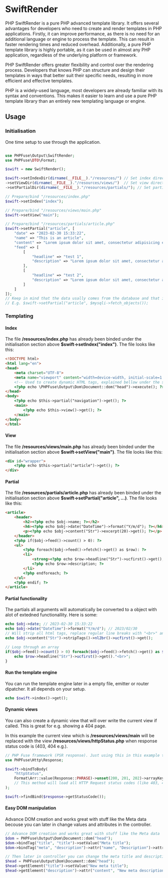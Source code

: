 # SwiftRender

PHP SwiftRender is a pure PHP advanced template library. It offers several advantages for developers who need to create and render templates in PHP applications. Firstly, it can improve performance, as there is no need for an additional language or engine to process the template. This can result in faster rendering times and reduced overhead. Additionally, a pure PHP template library is highly portable, as it can be used in almost any PHP application, regardless of the underlying platform or framework.

PHP SwiftRender offers greater flexibility and control over the rendering process. Developers that knows PHP can structure and design their templates in ways that better suit their specific needs, resulting in more efficient and effective templates. 

PHP is a widely-used language, most developers are already familiar with its syntax and conventions. This makes it easier to learn and use a pure PHP template library than an entirely new templating language or engine.


## Usage


### Initialisation
One time setup to use through the application.

```php

use PHPFuse\Output\SwiftRender;
use PHPFuse\DTO\Format;

$swift = new SwiftRender();

$swift->setIndexDir(dirname(__FILE__)."/resources/") // Set index directory
->setViewDir(dirname(__FILE__)."/resources/views/")  // Set view directory
->setPartialDir(dirname(__FILE__)."/resources/partials/"); // Set partials directory

// Prepare/bind "/resources/index.php"
$swift->setIndex("index"); 

// Prepare/bind "/resources/views/main.php"
$swift->setView("main");

// Prepare/bind "/resources/partials/article.php"
$swift->setPartial("article", [
	"date" => "2023-02-30 15:33:22",
    "name" => "This is an article",
    "content" => "Lorem ipsum dolor sit amet, consectetur adipisicing elit.",
    "feed" => [
        [
            "headline" => "test 1", 
            "description" => "Lorem ipsum dolor sit amet, consectetur adipisicing elit. Sunt, architecto."
        ],
        [
            "headline" => "test 2", 
            "description" => "Lorem ipsum dolor sit amet, consectetur adipisicing elit. Sunt, architecto."
        ]
    ]
]);
// Keep in mind that the data usally comes from the database and that it should/might be called from you controller.
// E.g. $swift->setPartial("article", $mysqli->fetch_objects());

```

### Templating

#### Index

The file **/resources/index.php** has already been binded under the initialisation section above **$swift->setIndex("index")**. The file looks like this:

```html
<!DOCTYPE html>
<html lang="en">
<head>
	<meta charset="UTF-8">
	<meta name="viewport" content="width=device-width, initial-scale=1.0">
	<!-- Used to create dynamic HTML tags, explained bellow under the section "Easy DOM manipulation" -->
	<?php echo \PHPFuse\Output\Dom\Document::dom("head")->execute(); ?>
</head>
<body>
	<?php echo $this->partial("navigation")->get(); ?>
	<main>
		<?php echo $this->view()->get(); ?>
	</main>
</body>
</html>
```

#### View
The file **/resources/views/main.php** has already been binded under the initialisation section above **$swift->setView("main")**. The file looks like this:

```html
<div id="wrapper">
	<?php echo $this->partial("article")->get(); ?>
</div>
```

#### Partial
The file **/resources/partials/article.php** has already been binded under the initialisation section above **$swift->setPartial("article", ...)**. The file looks like this:

```html
<article>
	<header>
		<h2><?php echo $obj->name; ?></h2>
		<h6><?php echo $obj->date("DateTime")->format("Y/m/d"); ?></h6>
		<p><?php echo $obj->content("Str")->excerpt(20)->get(); ?></p>
	</header>
	<?php if($obj->feed()->count() > 0): ?>
	<ul>
		<?php foreach($obj->feed()->fetch()->get() as $row): ?>
		<li>
			<strong><?php echo $row->headline("Str")->ucfirst()->get(); ?></strong><br>
			<?php echo $row->description; ?>
		</li>
		<?php endforeach; ?>
	</ul>
	<?php endif; ?>
</article>
```

#### Partial functionality
The partials all arguments will automatically be converted to a object with alot of extedned functionallity. Here is some:

```php
echo $obj->date; // 2023-02-30 15:33:22
echo $obj->date("DateTime")->format("Y/m/d"); // 2023/02/30
// Will strip all html tags, replace regular line breaks with "<br>" and uppercase the first letter
echo $obj->content("Str")->stripTags()->nl2br()->ucfirst()->get();

// Loop through an array
if($obj->feed()->count() > 0) foreach($obj->feed()->fetch()->get() as $row) {
	echo $row->headline("Str")->ucfirst()->get()."<br>";
}
```

#### Run the template engine
You can run the template engine later in a empty file, emitter or router dipatcher. It all depends on your setup.
```php
echo $swift->index()->get();

```

#### Dynamic views
You can also create a dynamic view that will over write the current view if called. This is great for e.g. showing a 404 page. 

In this example the current view which is **/resources/views/main** will be replaced with the view **/resources/views/httpStatus.php** when response status code is (403, 404 e.g.).

```php
// PHP Fuse framework (PSR response). Just using this in this example to handle status response codes
use PHPFuse\Http\Response;

$swift->bindToBody(
    "httpStatus",
    Format\Arr::value(Response::PHRASE)->unset(200, 201, 202)->arrayKeys()->get()
    // This method will load all HTTP Request status codes (like 403, 404 e.g.) except for (200, 201, 202)
);

$swift->findBind($response->getStatusCode());
```

#### Easy DOM manipulation
Advance DOM creation and works great with stuff like the Meta data becouse you can later in change values and attributes in the controller. 

```php
// Advance DOM creation and works great with stuff like the Meta data 
$dom = PHPFuse\Output\Dom\Document::dom("head");
$dom->bindTag("title", "title")->setValue("Meta title");
$dom->bindTag("meta", "description")->attr("name", "Description")->attr("content", "Lorem ipsum dolor sit amet.");

// Then later in controller you can change the meta title and description
$head = PHPFuse\Output\Dom\Document::dom("head");
$head->getElement("title")->setValue("New meta title");
$head->getElement("description")->attr("content", "New meta description...");

```
